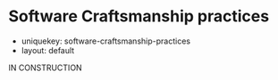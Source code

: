 Software Craftsmanship practices
================================

- uniquekey: software-craftsmanship-practices
- layout: default

IN CONSTRUCTION